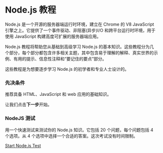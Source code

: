 # Node.js 教程



Node.js 是一个开源的服务器端运行时环境，建立在 Chrome 的 V8 JavaScript 引擎之上。它提供了一个事件驱动、非阻塞(异步)I/O 和跨平台运行时环境，用于使用 JavaScript 构建高度可扩展的服务器端应用。

Node.js 教程将帮助您从基础到高级学习 Node.js 的基本知识。这些教程分为几个部分，每个部分都包含许多相关主题，其中包含易于理解的解释、真实世界的示例、有用的提示、信息性注释和“要记住的要点”部分。

这些教程是为想要逐步学习 Node.js 的初学者和专业人士设计的。

### 先决条件

推荐具备 HTML、JavaScript 和 web 应用的基础知识。

让我们点击**下一步**开始。

### NodeJS 测试

用一个快速测试来测试你的 Node.js 知识。它包括 20 个问题，每个问题包括 4 个选项。从 4 个选项中选择一个合适的答案。这次考试没有时间限制。

[Start Node.js Test](/online-test/nodejs-test)